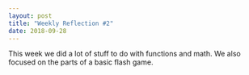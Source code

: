 ```yaml
---
layout: post
title: "Weekly Reflection #2"
date: 2018-09-28
---
```


This week we did a lot of stuff to do with functions and math. We also focused on the parts of a basic flash game.

